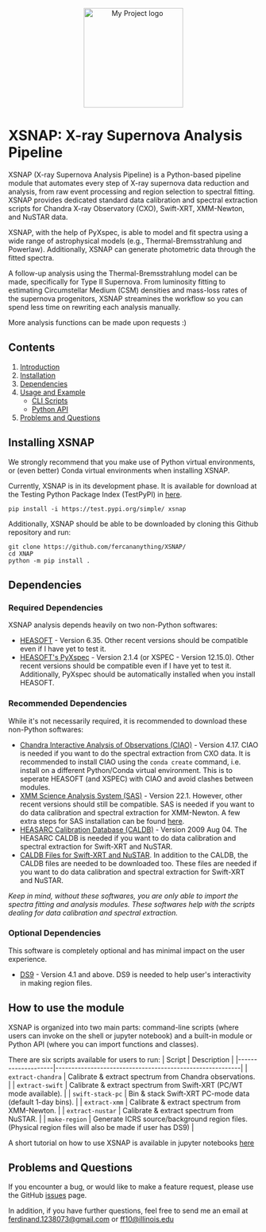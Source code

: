 <p align="center">
  <picture>
    <img src="logos/original/xsnap_logo_icon_crop.jpeg" alt="My Project logo" width="200px" />
  </picture>
</p>

# XSNAP: X-ray Supernova Analysis Pipeline

XSNAP (X-ray Supernova Analysis Pipeline) is a Python-based pipeline module that automates every step of X-ray supernova data reduction and analysis, from raw event processing and region selection to spectral fitting. XSNAP provides dedicated standard data calibration and spectral extraction scripts for Chandra X-ray Observatory (CXO), Swift-XRT, XMM-Newton, and NuSTAR data.

XSNAP, with the help of PyXspec, is able to model and fit spectra using a wide range of astrophysical models (e.g., Thermal-Bremsstrahlung and Powerlaw). Additionally, XSNAP can generate photometric data through the fitted spectra. 

A follow-up analysis using the Thermal-Bremsstrahlung model can be made, specifically for Type II Supernova. From luminosity fitting to estimating Circumstellar Medium (CSM) densities and mass-loss rates of the supernova progenitors, XSNAP streamines the workflow so you can spend less time on rewriting each analysis manually.

More analysis functions can be made upon requests :)

## Contents

1. [Introduction](#xsnap-x-ray-supernova-analysis-pipeline)  
2. [Installation](#installing-xsnap)  
3. [Dependencies](#required-dependencies)  
4. [Usage and Example](#how-to-use-the-module)  
   - [CLI Scripts](#command-line-scripts)  
   - [Python API](#built-in-module--python-api)  
5. [Problems and Questions](#problems-and-questions) 

## Installing XSNAP

We strongly recommend that you make use of Python virtual environments, or (even better) Conda virtual environments when installing XSNAP. 

Currently, XSNAP is in its development phase. It is available for download at the Testing Python Package Index (TestPyPI) in [here](https://test.pypi.org/project/xsnap/).
```shell script
pip install -i https://test.pypi.org/simple/ xsnap
```

Additionally, XSNAP should be able to be downloaded by cloning this Github repository and run:
```shell script
git clone https://github.com/fercananything/XSNAP/
cd XNAP
python -m pip install .
```

<!-- 
XSNAP is available on the popular Python Package Index (PyPI), and can be installed like this:
```shell script
pip install xsnap
```
-->

## Dependencies
### Required Dependencies

XSNAP analysis depends heavily on two non-Python softwares:
* [HEASOFT](https://heasarc.gsfc.nasa.gov/docs/software/lheasoft/download.html) - Version 6.35. Other recent versions should be compatible even if I have yet to test it.
* [HEASOFT's PyXspec](https://heasarc.gsfc.nasa.gov/docs/xanadu/xspec/python/html/buildinstall.html) - Version 2.1.4 (or XSPEC - Version 12.15.0). Other recent versions should be compatible even if I have yet to test it. Additionally, PyXspec should be automatically installed when you install HEASOFT.

### Recommended Dependencies

While it's not necessarily required, it is recommended to download these non-Python softwares:

* [Chandra Interactive Analysis of Observations (CIAO)](https://cxc.harvard.edu/ciao/download/index.html) - Version 4.17. CIAO is needed if you want to do the spectral extraction from CXO data. It is recommended to install CIAO using the `conda create` command, i.e. install on a different Python/Conda virtual environment. This is to seperate HEASOFT (and XSPEC) with CIAO and avoid clashes between modules. 
* [XMM Science Analysis System (SAS)](https://www.cosmos.esa.int/web/xmm-newton/sas-download) - Version 22.1. However, other recent versions should still be compatible. SAS is needed if you want to do data calibration and spectral extraction for XMM-Newton. A few extra steps for SAS installation can be found [here](https://www.cosmos.esa.int/web/xmm-newton/sas-thread-startup#).
* [HEASARC Calibration Database (CALDB)](https://heasarc.gsfc.nasa.gov/docs/heasarc/caldb/install.html) - Version 2009 Aug 04. The HEASARC CALDB is needed if you want to do data calibration and spectral extraction for Swift-XRT and NuSTAR.
* [CALDB Files for Swift-XRT and NuSTAR](https://heasarc.gsfc.nasa.gov/docs/heasarc/caldb/caldb_supported_missions.html). In addition to the CALDB, the CALDB files are needed to be downloaded too. These files are needed if you want to do data calibration and spectral extraction for Swift-XRT and NuSTAR.

_Keep in mind, without these softwares, you are only able to import the spectra fitting and analysis modules. These softwares help with the scripts dealing for data calibration and spectral extraction._

### Optional Dependencies

This software is completely optional and has minimal impact on the user experience.
* [DS9](https://sites.google.com/cfa.harvard.edu/saoimageds9) - Version 4.1 and above. DS9 is needed to help user's interactivity in making region files.

## How to use the module

XSNAP is organized into two main parts: command-line scripts (where users can invoke on the shell or jupyter notebook) and a built-in module or Python API (where you can import functions and classes).

There are six scripts available for users to run:
| Script             | Description                                              |
|--------------------|----------------------------------------------------------|
| `extract-chandra`  | Calibrate & extract spectrum from Chandra observations. |
| `extract-swift`    | Calibrate & extract spectrum from Swift-XRT (PC/WT mode available).     |
| `swift-stack-pc`   | Bin & stack Swift-XRT PC-mode data (default 1-day bins). |
| `extract-xmm`      | Calibrate & extract spectrum from XMM-Newton.           |
| `extract-nustar`      | Calibrate & extract spectrum from NuSTAR.           |
| `make-region`      | Generate ICRS source/background region files. (Physical region files will also be made if user has DS9)       |

A short tutorial on how to use XSNAP is available in jupyter notebooks [here](https://github.com/fercananything/XSNAP/tree/main/notebook)

## Problems and Questions
If you encounter a bug, or would like to make a feature request, please use the GitHub
[issues](https://github.com/fercananything/XSNAP/issues) page.

In addition, if you have further questions, feel free to send me an email at ferdinand.1238073@gmail.com or ff10@illinois.edu
